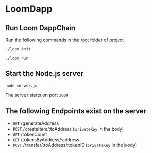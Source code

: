 # LoomDapp

## Run Loom DappChain
Run the following commands in the root folder of project
```
./loom init
```
```
./loom run
```

## Start the Node.js server
```
node server.js
```
The server starts on port ``3000``


## The following Endpoints exist on the server 
  - `GET` /generateAddress
  - `POST` /createItem/:toAddress  (`privateKey` in the body)
  - `GET` /tokenCount
  - `GET` /tokensByAddress/:address
  - `POST` /transfer/:toAddress/:tokenID (`privateKey` in the body)
